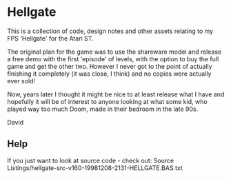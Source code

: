 # Hellgate
This is a collection of code, design notes and other assets relating to my FPS 'Hellgate' for the Atari ST.

The original plan for the game was to use the shareware model and release a free demo with the first 'episode' of levels, with the option to buy the full game and get the other two. However I never got to the point of actually finishing it completely (it was close, I think) and no copies were actually ever sold!

Now, years later I thought it might be nice to at least release what I have and hopefully it will be of interest to anyone looking at what some kid, who played way too much Doom, made in their bedroom in the late 90s.

David

## Help

If you just want to look at source code - check out:
Source Listings/hellgate-src-v160-19981208-2131-HELLGATE.BAS.txt
